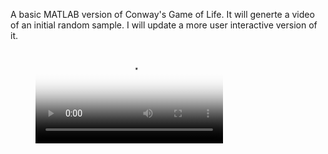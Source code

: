A basic MATLAB version of Conway's Game of Life. It will generte a video of an initial random sample. I will update a more user interactive version of it.

<figure class="video_container">
  <video controls="true" allowfullscreen="true" poster="path/to/poster_image.png">
    <source src="./gameOfLifeAnimation.mp4" type="video/mp4">
  </video>
</figure>
<!-- blank line -->
